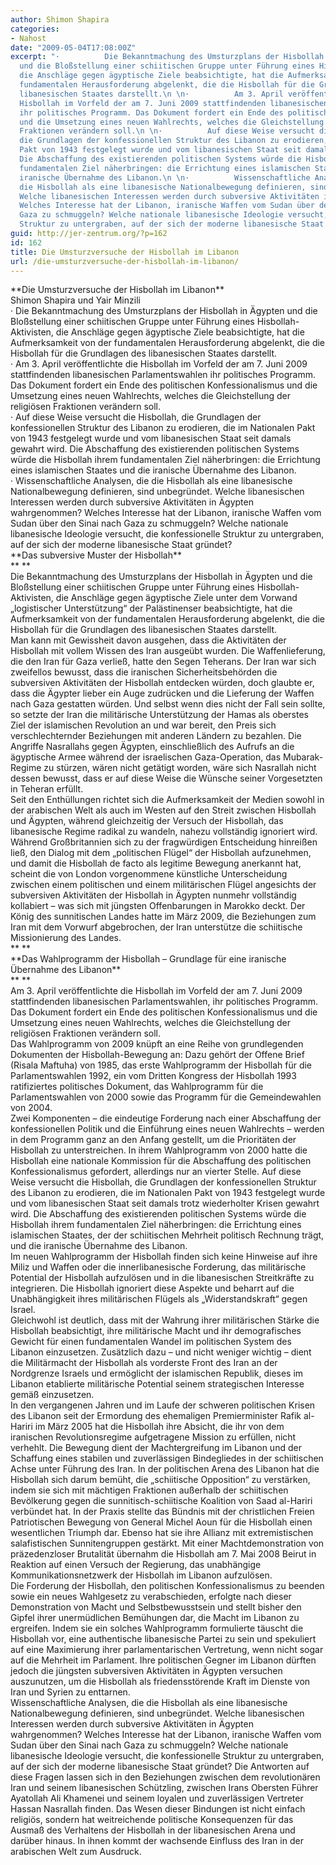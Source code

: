 ```yaml
---
author: Shimon Shapira
categories:
- Nahost
date: "2009-05-04T17:08:00Z"
excerpt: "·          Die Bekanntmachung des Umsturzplans der Hisbollah in Ägypten
  und die Bloßstellung einer schiitischen Gruppe unter Führung eines Hisbollah-Aktivisten,
  die Anschläge gegen ägyptische Ziele beabsichtigte, hat die Aufmerksamkeit von der
  fundamentalen Herausforderung abgelenkt, die die Hisbollah für die Grundlagen des
  libanesischen Staates darstellt.\n \n·          Am 3. April veröffentlichte die
  Hisbollah im Vorfeld der am 7. Juni 2009 stattfindenden libanesischen Parlamentswahlen
  ihr politisches Programm. Das Dokument fordert ein Ende des politischen Konfessionalismus
  und die Umsetzung eines neuen Wahlrechts, welches die Gleichstellung der religiösen
  Fraktionen verändern soll.\n \n·          Auf diese Weise versucht die Hisbollah,
  die Grundlagen der konfessionellen Struktur des Libanon zu erodieren, die im Nationalen
  Pakt von 1943 festgelegt wurde und vom libanesischen Staat seit damals gewahrt wird.
  Die Abschaffung des existierenden politischen Systems würde die Hisbollah ihrem
  fundamentalen Ziel näherbringen: die Errichtung eines islamischen Staates und die
  iranische Übernahme des Libanon.\n \n·          Wissenschaftliche Analysen, die
  die Hisbollah als eine libanesische Nationalbewegung definieren, sind unbegründet.
  Welche libanesischen Interessen werden durch subversive Aktivitäten in Ägypten wahrgenommen?
  Welches Interesse hat der Libanon, iranische Waffen vom Sudan über den Sinai nach
  Gaza zu schmuggeln? Welche nationale libanesische Ideologie versucht, die konfessionelle
  Struktur zu untergraben, auf der sich der moderne libanesische Staat gründet?"
guid: http://jer-zentrum.org/?p=162
id: 162
title: Die Umsturzversuche der Hisbollah im Libanon
url: /die-umsturzversuche-der-hisbollah-im-libanon/
---
```


<div><font size=""3""> </font></div><div align=""center"">**<font size=""3"">Die Umsturzversuche der Hisbollah im Libanon</font>**</div><div align=""center""><font size=""3""> </font></div><div align=""center""><font size=""3"">Shimon Shapira und Yair Minzili</font></div><div><font size=""3""> </font></div><div><font size=""3""><span>·<span> </span></span>Die Bekanntmachung des Umsturzplans der Hisbollah in Ägypten und die Bloßstellung einer schiitischen Gruppe unter Führung eines Hisbollah-Aktivisten, die Anschläge gegen ägyptische Ziele beabsichtigte, hat die Aufmerksamkeit von der fundamentalen Herausforderung abgelenkt, die die Hisbollah für die Grundlagen des libanesischen Staates darstellt.</font></div><div><font size=""3""> </font></div><div><font size=""3""><span>·<span> </span></span>Am 3. April veröffentlichte die Hisbollah im Vorfeld der am 7. Juni 2009 stattfindenden libanesischen Parlamentswahlen ihr politisches Programm. Das Dokument fordert ein Ende des politischen Konfessionalismus und die Umsetzung eines neuen Wahlrechts, welches die Gleichstellung der religiösen Fraktionen verändern soll.</font></div><div><font size=""3""> </font></div><div><font size=""3""><span>·<span> </span></span>Auf diese Weise versucht die Hisbollah, die Grundlagen der konfessionellen Struktur des Libanon zu erodieren, die im Nationalen Pakt von 1943 festgelegt wurde und vom libanesischen Staat seit damals gewahrt wird. Die Abschaffung des existierenden politischen Systems würde die Hisbollah ihrem fundamentalen Ziel näherbringen: die Errichtung eines islamischen Staates und die iranische Übernahme des Libanon.</font></div><div><font size=""3""> </font></div><div><font size=""3""><span>·<span> </span></span>Wissenschaftliche Analysen, die die Hisbollah als eine libanesische Nationalbewegung definieren, sind unbegründet. Welche libanesischen Interessen werden durch subversive Aktivitäten in Ägypten wahrgenommen? Welches Interesse hat der Libanon, iranische Waffen vom Sudan über den Sinai nach Gaza zu schmuggeln? Welche nationale libanesische Ideologie versucht, die konfessionelle Struktur zu untergraben, auf der sich der moderne libanesische Staat gründet?</font></div><div><font size=""3""> </font></div><div><font size=""3""> </font></div><div>**<font size=""3"">Das subversive Muster der Hisbollah</font>**</div><div>**<font size=""3""> </font>**</div><div><font size=""3"">Die Bekanntmachung des Umsturzplans der Hisbollah in Ägypten und die Bloßstellung einer schiitischen Gruppe unter Führung eines Hisbollah-Aktivisten, die Anschläge gegen ägyptische Ziele unter dem Vorwand „logistischer Unterstützung“ der Palästinenser beabsichtigte, hat die Aufmerksamkeit von der fundamentalen Herausforderung abgelenkt, die die Hisbollah für die Grundlagen des libanesischen Staates darstellt.</font></div><div><font size=""3""> </font></div><div><font size=""3"">Man kann mit Gewissheit davon ausgehen, dass die Aktivitäten der Hisbollah mit vollem Wissen des Iran ausgeübt wurden. Die Waffenlieferung, die den Iran für Gaza verließ, hatte den Segen Teherans. Der Iran war sich zweifellos bewusst, dass die iranischen Sicherheitsbehörden die subversiven Aktivitäten der Hisbollah entdecken würden, doch glaubte er, dass die Ägypter lieber ein Auge zudrücken und die Lieferung der Waffen nach Gaza gestatten würden. Und selbst wenn dies nicht der Fall sein sollte, so setzte der Iran die militärische Unterstützung der Hamas als oberstes Ziel der islamischen Revolution an und war bereit, den Preis sich verschlechternder Beziehungen mit anderen Ländern zu bezahlen. Die Angriffe Nasrallahs gegen Ägypten, einschließlich des Aufrufs an die ägyptische Armee während der israelischen Gaza-Operation, das Mubarak-Regime zu stürzen, wären nicht getätigt worden, wäre sich Nasrallah nicht dessen bewusst, dass er auf diese Weise die Wünsche seiner Vorgesetzten in Teheran erfüllt.</font></div><div><font size=""3""> </font></div><div><font size=""3"">Seit den Enthüllungen richtet sich die Aufmerksamkeit der Medien sowohl in der arabischen Welt als auch im Westen auf den Streit zwischen Hisbollah und Ägypten, während gleichzeitig der Versuch der Hisbollah, das libanesische Regime radikal zu wandeln, nahezu vollständig ignoriert wird. </font></div><div><font size=""3""> </font></div><div><font size=""3"">Während Großbritannien sich zu der fragwürdigen Entscheidung hinreißen ließ, den Dialog mit dem „politischen Flügel“ der Hisbollah aufzunehmen, und damit die Hisbollah de facto als legitime Bewegung anerkannt hat, scheint die von London vorgenommene künstliche Unterscheidung zwischen einem politischen und einem militärischen Flügel angesichts der subversiven Aktivitäten der Hisbollah in Ägypten nunmehr vollständig kollabiert – was sich mit jüngsten Offenbarungen in Marokko deckt. Der König des sunnitischen Landes hatte im März 2009, die Beziehungen zum Iran mit dem Vorwurf abgebrochen, der Iran unterstütze die schiitische Missionierung des Landes.</font></div><div>**<font size=""3""> </font>**</div><div>**<font size=""3"">Das Wahlprogramm der Hisbollah – Grundlage für eine iranische Übernahme des Libanon</font>**</div><div>**<font size=""3""> </font>**</div><div><font size=""3"">Am 3. April veröffentlichte die Hisbollah im Vorfeld der am 7. Juni 2009 stattfindenden libanesischen Parlamentswahlen, ihr politisches Programm. Das Dokument fordert ein Ende des politischen Konfessionalismus und die Umsetzung eines neuen Wahlrechts, welches die Gleichstellung der religiösen Fraktionen verändern soll. </font></div><div><font size=""3""> </font></div><div><font size=""3"">Das Wahlprogramm von 2009 knüpft an eine Reihe von grundlegenden Dokumenten der Hisbollah-Bewegung an: Dazu gehört der Offene Brief (Risala Maftuha) von 1985, das erste Wahlprogramm der Hisbollah für die Parlamentswahlen 1992, ein vom Dritten Kongress der Hisbollah 1993 ratifiziertes politisches Dokument, das Wahlprogramm für die Parlamentswahlen von 2000 sowie das Programm für die Gemeindewahlen von 2004.</font></div><div><font size=""3""> </font></div><div><font size=""3"">Zwei Komponenten – die eindeutige Forderung nach einer Abschaffung der konfessionellen Politik und die Einführung eines neuen Wahlrechts – werden in dem Programm ganz an den Anfang gestellt, um die Prioritäten der Hisbollah zu unterstreichen. In ihrem Wahlprogramm von 2000 hatte die Hisbollah eine nationale Kommission für die Abschaffung des politischen Konfessionalismus gefordert, allerdings nur an vierter Stelle. Auf diese Weise versucht die Hisbollah, die Grundlagen der konfessionellen Struktur des Libanon zu erodieren, die im Nationalen Pakt von 1943 festgelegt wurde und vom libanesischen Staat seit damals trotz wiederholter Krisen gewahrt wird. Die Abschaffung des existierenden politischen Systems würde die Hisbollah ihrem fundamentalen Ziel näherbringen: die Errichtung eines islamischen Staates, der der schiitischen Mehrheit politisch Rechnung trägt, und die iranische Übernahme des Libanon.</font></div><div><font size=""3""> </font></div><div><font size=""3"">Im neuen Wahlprogramm der Hisbollah finden sich keine Hinweise auf ihre Miliz und Waffen oder die innerlibanesische Forderung, das militärische Potential der Hisbollah aufzulösen und in die libanesischen Streitkräfte zu integrieren. Die Hisbollah ignoriert diese Aspekte und beharrt auf die Unabhängigkeit ihres militärischen Flügels als „Widerstandskraft“ gegen Israel.</font></div><div><font size=""3""> </font></div><div><font size=""3"">Gleichwohl ist deutlich, dass mit der Wahrung ihrer militärischen Stärke die Hisbollah beabsichtigt, ihre militärische Macht und ihr demografisches Gewicht für einen fundamentalen Wandel im politischen System des Libanon einzusetzen. Zusätzlich dazu – und nicht weniger wichtig – dient die Militärmacht der Hisbollah als vorderste Front des Iran an der Nordgrenze Israels und ermöglicht der islamischen Republik, dieses im Libanon etablierte militärische Potential seinem strategischen Interesse gemäß einzusetzen.</font></div><div><font size=""3""> </font></div><div><font size=""3"">In den vergangenen Jahren und im Laufe der schweren politischen Krisen des Libanon seit der Ermordung des ehemaligen Premierminister Rafik al-Hariri im März 2005 hat die Hisbollah ihre Absicht, die ihr von dem iranischen Revolutionsregime aufgetragene Mission zu erfüllen, nicht verhehlt. Die Bewegung dient der Machtergreifung im Libanon und der Schaffung eines stabilen und zuverlässigen Bindegliedes in der schiitischen Achse unter Führung des Iran. In der politischen Arena des Libanon hat die Hisbollah sich darum bemüht, die „schiitische Opposition“ zu verstärken, indem sie sich mit mächtigen Fraktionen außerhalb der schiitischen Bevölkerung gegen die sunnitisch-schiitische Koalition von Saad al-Hariri verbündet hat. In der Praxis stellte das Bündnis mit der christlichen Freien Patriotischen Bewegung von General Michel Aoun für die Hisbollah einen wesentlichen Triumph dar. Ebenso hat sie ihre Allianz mit extremistischen salafistischen Sunnitengruppen gestärkt. Mit einer Machtdemonstration von präzedenzloser Brutalität übernahm die Hisbollah am 7. Mai 2008 Beirut in Reaktion auf einen Versuch der Regierung, das unabhängige Kommunikationsnetzwerk der Hisbollah im Libanon aufzulösen.</font></div><div><font size=""3""> </font></div><div><font size=""3"">Die Forderung der Hisbollah, den politischen Konfessionalismus zu beenden sowie ein neues Wahlgesetz zu verabschieden, erfolgte nach dieser Demonstration von Macht und Selbstbewusstsein und stellt bisher den Gipfel ihrer unermüdlichen Bemühungen dar, die Macht im Libanon zu ergreifen. Indem sie ein solches Wahlprogramm formulierte täuscht die Hisbollah vor, eine authentische libanesische Partei zu sein und spekuliert auf eine Maximierung ihrer parlamentarischen Vertretung, wenn nicht sogar auf die Mehrheit im Parlament. Ihre politischen Gegner im Libanon dürften jedoch die jüngsten subversiven Aktivitäten in Ägypten versuchen auszunutzen, um die Hisbollah als friedensstörende Kraft im Dienste von Iran und Syrien zu enttarnen.</font></div><div><font size=""3""> </font></div><div><font size=""3"">Wissenschaftliche Analysen, die die Hisbollah als eine libanesische Nationalbewegung definieren, sind unbegründet. Welche libanesischen Interessen werden durch subversive Aktivitäten in Ägypten wahrgenommen? Welches Interesse hat der Libanon, iranische Waffen vom Sudan über den Sinai nach Gaza zu schmuggeln? Welche nationale libanesische Ideologie versucht, die konfessionelle Struktur zu untergraben, auf der sich der moderne libanesische Staat gründet? Die Antworten auf diese Fragen lassen sich in den Beziehungen zwischen dem revolutionären Iran und seinem libanesischen Schützling, zwischen Irans Obersten Führer Ayatollah Ali Khamenei und seinem loyalen und zuverlässigen Vertreter Hassan Nasrallah finden. Das Wesen dieser Bindungen ist nicht einfach religiös, sondern hat weitreichende politische Konsequenzen für das Ausmaß des Verhaltens der Hisbollah in der libanesischen Arena und darüber hinaus. In ihnen kommt der wachsende Einfluss des Iran in der arabischen Welt zum Ausdruck.</font></div>